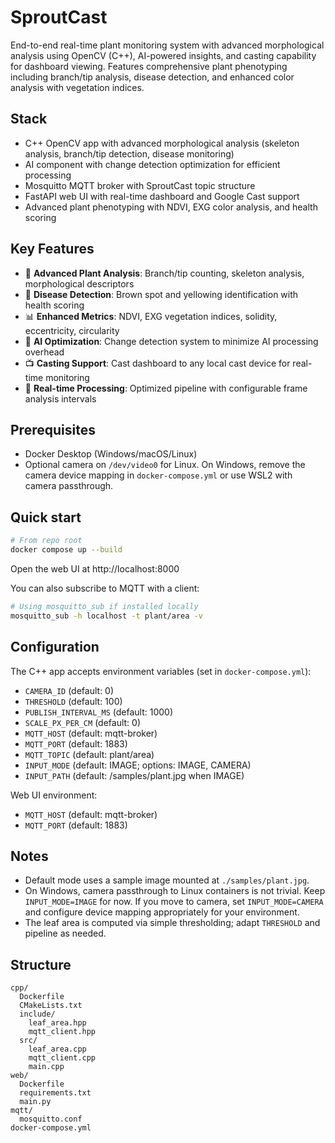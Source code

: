 # SproutCast

End-to-end real-time plant monitoring system with advanced morphological analysis using OpenCV (C++), AI-powered insights, and casting capability for dashboard viewing. Features comprehensive plant phenotyping including branch/tip analysis, disease detection, and enhanced color analysis with vegetation indices.

## Stack
- C++ OpenCV app with advanced morphological analysis (skeleton analysis, branch/tip detection, disease monitoring)
- AI component with change detection optimization for efficient processing
- Mosquitto MQTT broker with SproutCast topic structure
- FastAPI web UI with real-time dashboard and Google Cast support
- Advanced plant phenotyping with NDVI, EXG color analysis, and health scoring

## Key Features
- 🌱 **Advanced Plant Analysis**: Branch/tip counting, skeleton analysis, morphological descriptors
- 🔬 **Disease Detection**: Brown spot and yellowing identification with health scoring
- 📊 **Enhanced Metrics**: NDVI, EXG vegetation indices, solidity, eccentricity, circularity
- 🎯 **AI Optimization**: Change detection system to minimize AI processing overhead
- 📺 **Casting Support**: Cast dashboard to any local cast device for real-time monitoring
- 🚀 **Real-time Processing**: Optimized pipeline with configurable frame analysis intervals

## Prerequisites
- Docker Desktop (Windows/macOS/Linux)
- Optional camera on `/dev/video0` for Linux. On Windows, remove the camera device mapping in `docker-compose.yml` or use WSL2 with camera passthrough.

## Quick start
```bash
# From repo root
docker compose up --build
```

Open the web UI at http://localhost:8000

You can also subscribe to MQTT with a client:
```bash
# Using mosquitto_sub if installed locally
mosquitto_sub -h localhost -t plant/area -v
```

## Configuration
The C++ app accepts environment variables (set in `docker-compose.yml`):
- `CAMERA_ID` (default: 0)
- `THRESHOLD` (default: 100)
- `PUBLISH_INTERVAL_MS` (default: 1000)
- `SCALE_PX_PER_CM` (default: 0)
- `MQTT_HOST` (default: mqtt-broker)
- `MQTT_PORT` (default: 1883)
- `MQTT_TOPIC` (default: plant/area)
- `INPUT_MODE` (default: IMAGE; options: IMAGE, CAMERA)
- `INPUT_PATH` (default: /samples/plant.jpg when IMAGE)

Web UI environment:
- `MQTT_HOST` (default: mqtt-broker)
- `MQTT_PORT` (default: 1883)

## Notes
- Default mode uses a sample image mounted at `./samples/plant.jpg`.
- On Windows, camera passthrough to Linux containers is not trivial. Keep `INPUT_MODE=IMAGE` for now. If you move to camera, set `INPUT_MODE=CAMERA` and configure device mapping appropriately for your environment.
- The leaf area is computed via simple thresholding; adapt `THRESHOLD` and pipeline as needed.

## Structure
```
cpp/
  Dockerfile
  CMakeLists.txt
  include/
    leaf_area.hpp
    mqtt_client.hpp
  src/
    leaf_area.cpp
    mqtt_client.cpp
    main.cpp
web/
  Dockerfile
  requirements.txt
  main.py
mqtt/
  mosquitto.conf
docker-compose.yml
```

